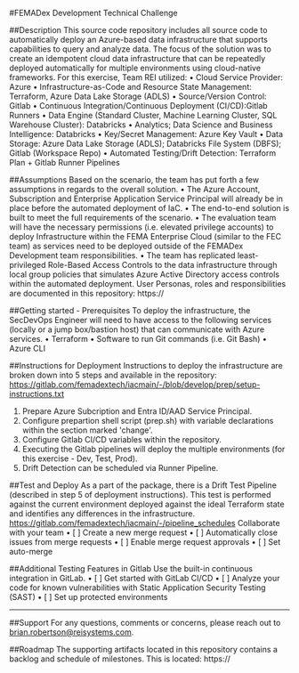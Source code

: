 #FEMADex Development Technical Challenge

##Description
This source code repository includes all source code to automatically deploy an Azure-based data infrastructure that supports capabilities to query and analyze data. The focus of the solution was to create an idempotent cloud data infrastructure that can be repeatedly deployed automatically for multiple environments using cloud-native frameworks.
For this exercise, Team REI utilized:
•	Cloud Service Provider: Azure
•	Infrastructure-as-Code and Resource State Management: Terraform, Azure Data Lake Storage (ADLS)
•	Source/Version Control: Gitlab
•	Continuous Integration/Continuous Deployment (CI/CD):Gitlab Runners
•	Data Engine (Standard Cluster, Machine Learning Cluster, SQL Warehouse Cluster): Databricks
•	Analytics; Data Science and Business Intelligence: Databricks
•	Key/Secret Management: Azure Key Vault
•	Data Storage: Azure Data Lake Storage (ADLS); Databricks File System (DBFS); Gitlab (Workspace Repo)
•	Automated Testing/Drift Detection: Terraform Plan + Gitlab Runner Pipelines

##Assumptions
Based on the scenario, the team has put forth a few assumptions in regards to the overall solution.
•	The Azure Account, Subscription and Enterprise Application Service Principal will already be in place before the automated deployment of IaC.
•	The end-to-end solution is built to meet the full requirements of the scenario.
•	The evaluation team will have the necessary permissions (i.e. elevated privilege accounts) to deploy Infrastructure within the FEMA Enterprise Cloud (similar to the FEC team) as services need to be deployed outside of the FEMADex Development team responsibilities.
•	The team has replicated least-privileged Role-Based Access Controls to the data infrastructure through local group policies that simulates Azure Active Directory access controls within the automated deployment. User Personas, roles and responsibilities are documented in this repository: https://

##Getting started - Prerequisites
To deploy the infrastructure, the SecDevOps Engineer will need to have access to the following services (locally or a jump box/bastion host) that can communicate with Azure services.
•	Terraform
•	Software to run Git commands (i.e. Git Bash)
•	Azure CLI

##Instructions for Deployment
Instructions to deploy the infrastructure are broken down into 5 steps and available in the repository:
https://gitlab.com/femadextech/iacmain/-/blob/develop/prep/setup-instructions.txt
1.	Prepare Azure Subcription and Entra ID/AAD Service Principal.
2.	Configure prepartion shell script (prep.sh) with variable declarations within the section marked 'change'.
3.	Configure Gitlab CI/CD variables within the repository.
4.	Executing the Gitlab pipelines will deploy the multiple environments (for this exercise - Dev, Test, Prod).
5.	Drift Detection can be scheduled via Runner Pipeline.

##Test and Deploy
As a part of the package, there is a Drift Test Pipeline (described in step 5 of deployment instructions). This test is performed against the current environment deployed against the ideal Terraform state and identifies any differences in the infrastructure.
https://gitlab.com/femadextech/iacmain/-/pipeline_schedules
Collaborate with your team
•	[ ] Create a new merge request 
•	[ ] Automatically close issues from merge requests 
•	[ ] Enable merge request approvals 
•	[ ] Set auto-merge 

##Additional Testing Features in Gitlab
Use the built-in continuous integration in GitLab.
•	[ ] Get started with GitLab CI/CD 
•	[ ] Analyze your code for known vulnerabilities with Static Application Security Testing (SAST) 
•	[ ] Set up protected environments 

________________________________________

##Support
For any questions, comments or concerns, please reach out to brian.robertson@reisystems.com.

##Roadmap
The supporting artifacts located in this repository contains a backlog and schedule of milestones. This is located: https://
